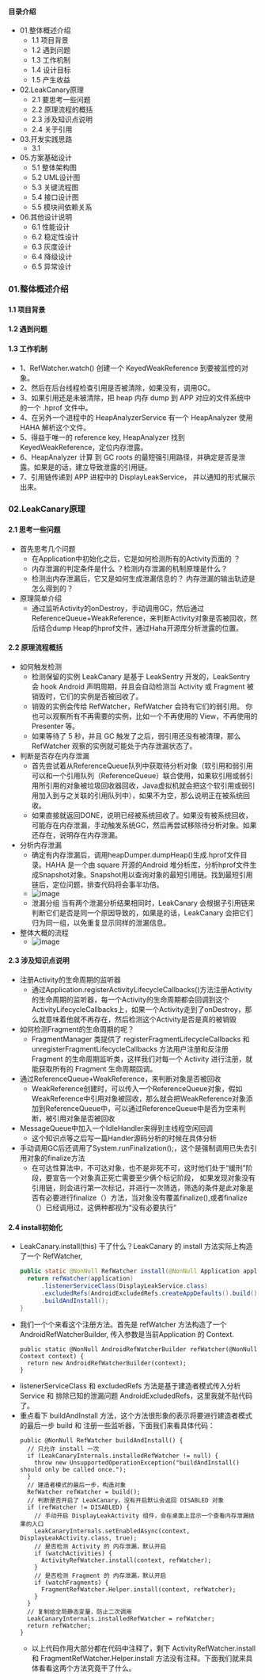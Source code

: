 #### 目录介绍
- 01.整体概述介绍
    - 1.1 项目背景
    - 1.2 遇到问题
    - 1.3 工作机制
    - 1.4 设计目标
    - 1.5 产生收益
- 02.LeakCanary原理
    - 2.1 要思考一些问题
    - 2.2 原理流程的概括
    - 2.3 涉及知识点说明
    - 2.4 关于引用
- 03.开发实践思路
    - 3.1 
- 05.方案基础设计
    - 5.1 整体架构图
    - 5.2 UML设计图
    - 5.3 关键流程图
    - 5.4 接口设计图
    - 5.5 模块间依赖关系
- 06.其他设计说明
    - 6.1 性能设计
    - 6.2 稳定性设计
    - 6.3 灰度设计
    - 6.4 降级设计
    - 6.5 异常设计


### 01.整体概述介绍
#### 1.1 项目背景


#### 1.2 遇到问题


#### 1.3 工作机制
- 1、RefWatcher.watch() 创建一个 KeyedWeakReference 到要被监控的对象。
- 2、然后在后台线程检查引用是否被清除，如果没有，调用GC。
- 3、如果引用还是未被清除，把 heap 内存 dump 到 APP 对应的文件系统中的一个 .hprof 文件中。
- 4、在另外一个进程中的 HeapAnalyzerService 有一个 HeapAnalyzer 使用HAHA 解析这个文件。
- 5、得益于唯一的 reference key, HeapAnalyzer 找到 KeyedWeakReference，定位内存泄露。
- 6、HeapAnalyzer 计算 到 GC roots 的最短强引用路径，并确定是否是泄露。如果是的话，建立导致泄露的引用链。
- 7、引用链传递到 APP 进程中的 DisplayLeakService， 并以通知的形式展示出来。



### 02.LeakCanary原理
#### 2.1 思考一些问题
- 首先思考几个问题
    - 在Application中初始化之后，它是如何检测所有的Activity页面的 ？
    - 内存泄漏的判定条件是什么 ？检测内存泄漏的机制原理是什么？
    - 检测出内存泄漏后，它又是如何生成泄漏信息的？ 内存泄漏的输出轨迹是怎么得到的？
- 原理简单介绍
    - 通过监听Activity的onDestroy，手动调用GC，然后通过ReferenceQueue+WeakReference，来判断Activity对象是否被回收，然后结合dump Heap的hprof文件，通过Haha开源库分析泄露的位置。



#### 2.2 原理流程概括
- 如何触发检测
    - 检测保留的实例 LeakCanary 是基于 LeakSentry 开发的，LeakSentry 会 hook Android 声明周期，并且会自动检测当 Activity 或 Fragment 被销毁时，它们的实例是否被回收了。
    - 销毁的实例会传给 RefWatcher，RefWatcher 会持有它们的弱引用。 你也可以观察所有不再需要的实例，比如一个不再使用的 View，不再使用的 Presenter 等。
    - 如果等待了 5 秒，并且 GC 触发了之后，弱引用还没有被清理，那么 RefWatcher 观察的实例就可能处于内存泄漏状态了。
- 判断是否存在内存泄漏
    - 首先尝试着从ReferenceQueue队列中获取待分析对象（软引用和弱引用可以和一个引用队列（ReferenceQueue）联合使用，如果软引用或弱引用所引用的对象被垃圾回收器回收，Java虚拟机就会把这个软引用或弱引用加入到与之关联的引用队列中），如果不为空，那么说明正在被系统回收。
    - 如果直接就返回DONE，说明已经被系统回收了。如果没有被系统回收，可能存在内存泄漏，手动触发系统GC，然后再尝试移除待分析对象。如果还存在，说明存在内存泄漏。
- 分析内存泄漏
    - 确定有内存泄漏后，调用heapDumper.dumpHeap()生成.hprof文件目录。HAHA 是一个由 square 开源的Android 堆分析库，分析hprof文件生成Snapshot对象。Snapshot用以查询对象的最短引用链。找到最短引用链后，定位问题，排查代码将会事半功倍。
    - ![image](https://img-blog.csdnimg.cn/20200418204619916.png)
    - 泄漏分组 当有两个泄漏分析结果相同时，LeakCanary 会根据子引用链来判断它们是否是同一个原因导致的，如果是的话，LeakCanary 会把它们归为同一组，以免重复显示同样的泄漏信息。
- 整体大概的流程
    - ![image](https://img-blog.csdnimg.cn/20200418204735337.png)





#### 2.3 涉及知识点说明
- 注册Activity的生命周期的监听器
    - 通过Application.registerActivityLifecycleCallbacks()方法注册Activity的生命周期的监听器，每一个Activity的生命周期都会回调到这个ActivityLifecycleCallbacks上，如果一个Activity走到了onDestroy，那么就意味着他就不再存在，然后检测这个Activity是否是真的被销毁
- 如何检测Fragment的生命周期的呢？
    - FragmentManager 类提供了 registerFragmentLifecycleCallbacks 和 unregisterFragmentLifecycleCallbacks 方法用户注册和反注册 Fragment 的生命周期监听类，这样我们对每一个 Activity 进行注册，就能获取所有的 Fragment 生命周期回调。
- 通过ReferenceQueue+WeakReference，来判断对象是否被回收
    - WeakReference创建时，可以传入一个ReferenceQueue对象，假如WeakReference中引用对象被回收，那么就会把WeakReference对象添加到ReferenceQueue中，可以通过ReferenceQueue中是否为空来判断，被引用对象是否被回收
- MessageQueue中加入一个IdleHandler来得到主线程空闲回调
    - 这个知识点等之后写一篇Handler源码分析的时候在具体分析
- 手动调用GC后还调用了System.runFinalization();，这个是强制调用已失去引用对象的finalize方法
    - 在可达性算法中，不可达对象，也不是非死不可，这时他们处于“缓刑”阶段，要宣告一个对象真正死亡需要至少俩个标记阶段， 如果发现对象没有引用链，则会进行第一次标记，并进行一次筛选，筛选的条件是此对象是否有必要进行finalize（）方法，当对象没有覆盖finalize(),或者finalize（）已经调用过，这俩种都视为“没有必要执行”


#### 2.4 install初始化
- LeakCanary.install(this) 干了什么？LeakCanary 的 install 方法实际上构造了一个 RefWatcher,
    ``` java
    public static @NonNull RefWatcher install(@NonNull Application application) {
      return refWatcher(application)
          .listenerServiceClass(DisplayLeakService.class)
          .excludedRefs(AndroidExcludedRefs.createAppDefaults().build())
          .buildAndInstall();
    }
    ```
- 我们一个个来看这个注册方法。首先是 refWatcher 方法构造了一个 AndroidRefWatcherBuilder, 传入参数是当前Application 的 Context.
    ```
    public static @NonNull AndroidRefWatcherBuilder refWatcher(@NonNull Context context) {
      return new AndroidRefWatcherBuilder(context);
    }
    ```
- listenerServiceClass 和 excludedRefs 方法是基于建造者模式传入分析Service 和 排除已知的泄漏问题 AndroidExcludedRefs，这里我就不贴代码了。
- 重点看下 buildAndInstall 方法，这个方法很形象的表示将要进行建造者模式的最后一步 build 和 注册一些监听器，下面我们来看具体代码：
    ```
    public @NonNull RefWatcher buildAndInstall() {
      // 只允许 install 一次
      if (LeakCanaryInternals.installedRefWatcher != null) {
        throw new UnsupportedOperationException("buildAndInstall() should only be called once.");
      }
      // 建造者模式的最后一步，构造对象
      RefWatcher refWatcher = build();
      // 判断是否开启了 LeakCanary，没有开启默认会返回 DISABLED 对象
      if (refWatcher != DISABLED) {
        // 手动开启 DisplayLeakActivity 组件，会在桌面上显示一个查看内存泄漏结果的入口
        LeakCanaryInternals.setEnabledAsync(context, DisplayLeakActivity.class, true);
        // 是否检测 Activity 的 内存泄漏，默认开启
        if (watchActivities) {
          ActivityRefWatcher.install(context, refWatcher);
        }
        // 是否检测 Fragment 的 内存泄漏，默认开启
        if (watchFragments) {
          FragmentRefWatcher.Helper.install(context, refWatcher);
        }
      }
      // 复制给全局静态变量，防止二次调用
      LeakCanaryInternals.installedRefWatcher = refWatcher;
      return refWatcher;
    }
    ```
    - 以上代码作用大部分都在代码中注释了，剩下 ActivityRefWatcher.install 和 FragmentRefWatcher.Helper.install 方法没有注释。下面我们就来具体看看这两个方法究竟干了什么。






